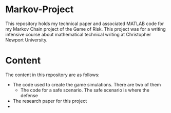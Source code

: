# Markov-Project

This repository holds my technical paper and associated MATLAB code for my Markov Chain project of the Game of Risk. This project was for a writing intensive course about mathematical technical writing at Christopher Newport University.

# Content

The content in this repository are as follows:
- The code used to create the game simulations. There are two of them
  - The code for a safe scenario. The safe scenario is where the defense 
- The research paper for this project
- 
